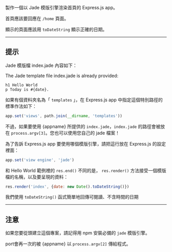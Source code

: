 製作一個以 Jade 模版引擎渲染首頁的 Express.js app。

首頁應該要回應在 `/home` 頁面。

顯示的頁面應該用 `toDateString` 顯示正確的日期。


-----------------------------

## 提示

Jade 模版檔 index.jade 內容如下：

The Jade template file index.jade is already provided:

```jade
h1 Hello World
p Today is #{date}.
```

如果有個資料夾名為「 `templates` 」，在 Express.js app 中指定這個特別路徑的標準作法如下：

```js
app.set('views', path.join(__dirname, 'templates'))
```

不過，如果要使用 {appname} 所提供的 `index.jade`，`index.jade` 的路徑會被放在 `process.argv[3]`。您也可以使用您自己的 jade 檔案！

為了告訴 Express.js app 要使用哪個模版引擎，請把這行放在 Express.js 的設定裡面：

```js
app.set('view engine', 'jade')
```

和 Hello World 範例裡的 `res.end()` 不同的是， `res.render()` 方法接受一個模版檔的名稱，以及要呈現的資料：

```js
res.render('index', {date: new Date().toDateString()})
```

我們使用 `toDateString()` 函式簡單地回傳可閱讀、不含時間的日期

--------------------------------

## 注意

如果您要從頭建立這個專案，請記得用 npm 安裝必備的 `jade` 模版引擎。 

port會再一次的被 {appname} 以 `process.argv[2]` 傳給程式。
